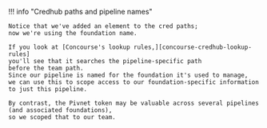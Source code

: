 !!! info "Credhub paths and pipeline names"
    
    Notice that we've added an element to the cred paths;
    now we're using the foundation name.
    
    If you look at [Concourse's lookup rules,][concourse-credhub-lookup-rules]
    you'll see that it searches the pipeline-specific path
    before the team path.
    Since our pipeline is named for the foundation it's used to manage,
    we can use this to scope access to our foundation-specific information
    to just this pipeline.
    
    By contrast, the Pivnet token may be valuable across several pipelines
    (and associated foundations),
    so we scoped that to our team.
